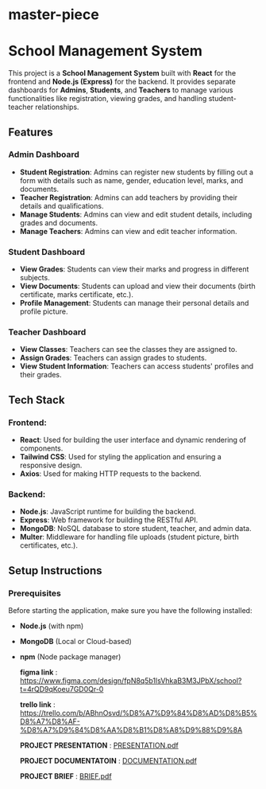 # master-piece
# School Management System

This project is a **School Management System** built with **React** for the frontend and **Node.js (Express)** for the backend. It provides separate dashboards for **Admins**, **Students**, and **Teachers** to manage various functionalities like registration, viewing grades, and handling student-teacher relationships.

## Features

### Admin Dashboard
- **Student Registration**: Admins can register new students by filling out a form with details such as name, gender, education level, marks, and documents.
- **Teacher Registration**: Admins can add teachers by providing their details and qualifications.
- **Manage Students**: Admins can view and edit student details, including grades and documents.
- **Manage Teachers**: Admins can view and edit teacher information.

### Student Dashboard
- **View Grades**: Students can view their marks and progress in different subjects.
- **View Documents**: Students can upload and view their documents (birth certificate, marks certificate, etc.).
- **Profile Management**: Students can manage their personal details and profile picture.

### Teacher Dashboard
- **View Classes**: Teachers can see the classes they are assigned to.
- **Assign Grades**: Teachers can assign grades to students.
- **View Student Information**: Teachers can access students' profiles and their grades.
  
## Tech Stack

### Frontend:
- **React**: Used for building the user interface and dynamic rendering of components.
- **Tailwind CSS**: Used for styling the application and ensuring a responsive design.
- **Axios**: Used for making HTTP requests to the backend.

### Backend:
- **Node.js**: JavaScript runtime for building the backend.
- **Express**: Web framework for building the RESTful API.
- **MongoDB**: NoSQL database to store student, teacher, and admin data.
- **Multer**: Middleware for handling file uploads (student picture, birth certificates, etc.).

## Setup Instructions

### Prerequisites
Before starting the application, make sure you have the following installed:
- **Node.js** (with npm)
- **MongoDB** (Local or Cloud-based)
- **npm** (Node package manager)


  **figma link** : https://www.figma.com/design/fpN8q5b1lsVhkaB3M3JPbX/school?t=4rQD9qKoeu7GD0Qr-0
  
  **trello link** : https://trello.com/b/ABhnOsvd/%D8%A7%D9%84%D8%AD%D8%B5%D8%A7%D8%AF-%D8%A7%D9%84%D8%AA%D8%B1%D8%A8%D9%88%D9%8A



  **PROJECT PRESENTATION** : [PRESENTATION.pdf](https://github.com/user-attachments/files/20320103/PRESENTATION.pdf)


  **PROJECT DOCUMENTATOIN** : [DOCUMENTATION.pdf](https://github.com/user-attachments/files/20320114/DOCUMENTATION.pdf)


  **PROJECT BRIEF** : [BRIEF.pdf](https://github.com/user-attachments/files/20320116/BRIEF.pdf)





